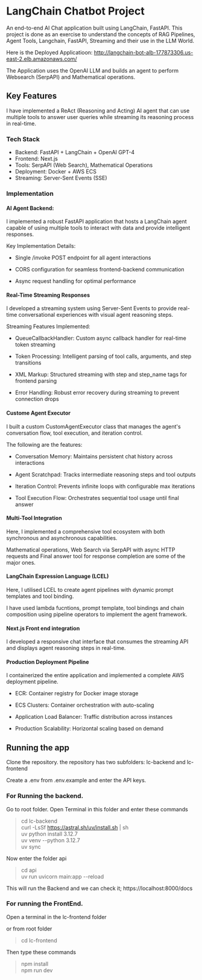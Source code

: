 # LangChain Chatbot Project

An end-to-end AI Chat application built using LangChain, FastAPI. This project is done as an exercise to understand the concepts of RAG Pipelines, Agent Tools, Langchain, FastAPI, Streaming and their use in the LLM World. 

Here is the Deployed Applicatioon: http://langchain-bot-alb-177873306.us-east-2.elb.amazonaws.com/

The Application uses the OpenAI LLM and builds an agent to perform Websearch (SerpAPI) and Mathematical operations.

## Key Features

I have implemented a ReAct (Reasoning and Acting) AI agent that can use multiple tools to answer user queries while streaming its reasoning process in real-time.

### Tech Stack

* Backend: FastAPI + LangChain + OpenAI GPT-4
* Frontend: Next.js
* Tools: SerpAPI (Web Search), Mathematical Operations
* Deployment: Docker + AWS ECS
* Streaming: Server-Sent Events (SSE)

### Implementation

#### AI Agent Backend:
I implemented a robust FastAPI application that hosts a LangChain agent capable of using multiple tools to interact with data and provide intelligent responses.

Key Implementation Details:
* Single /invoke POST endpoint for all agent interactions

* CORS configuration for seamless frontend-backend communication

* Async request handling for optimal performance

#### Real-Time Streaming Responses
I developed a streaming system using Server-Sent Events to provide real-time conversational experiences with visual agent reasoning steps.

Streaming Features Implemented:
* QueueCallbackHandler: Custom async callback handler for real-time token streaming

* Token Processing: Intelligent parsing of tool calls, arguments, and step transitions

* XML Markup: Structured streaming with step and step_name tags for frontend parsing

* Error Handling: Robust error recovery during streaming to prevent connection drops

#### Custome Agent Executor
I built a custom CustomAgentExecutor class that manages the agent's conversation flow, tool execution, and iteration control.

The following are the features:
* Conversation Memory: Maintains persistent chat history across interactions

* Agent Scratchpad: Tracks intermediate reasoning steps and tool outputs

* Iteration Control: Prevents infinite loops with configurable max iterations

* Tool Execution Flow: Orchestrates sequential tool usage until final answer

#### Multi-Tool Integration
Here, I implemented a comprehensive tool ecosystem with both synchronous and asynchronous capabilities.

Mathematical operations, Web Search via SerpAPI with async HTTP requests and Final answer tool for response completion are some of the major ones.

#### LangChain Expression Language (LCEL)
Here, I utilised LCEL to create agent pipelines with dynamic prompt templates and tool binding.

I have used lambda fucntions, prompt template, tool bindings and chain composition using pipeline operators to implement the agent framework.

#### Next.js Front end integration
I developed a responsive chat interface that consumes the streaming API and displays agent reasoning steps in real-time.

#### Production Deployment Pipeline
I containerized the entire application and implemented a complete AWS deployment pipeline.

* ECR: Container registry for Docker image storage

* ECS Clusters: Container orchestration with auto-scaling

* Application Load Balancer: Traffic distribution across instances

* Production Scalability: Horizontal scaling based on demand


## Running the app

Clone the repository. the repository has two subfolders: lc-backend and lc-frontend

Create a .env from .env.example and enter the API keys.

### For Running the backend. 

Go to root folder. Open Terminal in this folder and enter these commands

> cd lc-backend\
> curl -LsSf https://astral.sh/uv/install.sh | sh\
> uv python install 3.12.7\
> uv venv --python 3.12.7\
> uv sync

Now enter the folder api

> cd api\
> uv run uvicorn main:app --reload

This will run the Backend and we can check it; https://localhost:8000/docs

### For running the FrontEnd. 

Open a terminal in the lc-frontend folder

or from root folder

> cd lc-frontend

Then type these commands

> npm install\
> npm run dev